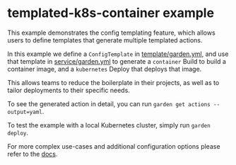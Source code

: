 # templated-k8s-container example

This example demonstrates the config templating feature, which allows users to define templates that generate multiple templated actions.

In this example we define a `ConfigTemplate` in [template/garden.yml](./template/garden.yml), and use that template in [service/garden.yml](./service/garden.yml) to generate a `container` Build to build a container image, and a `kubernetes` Deploy that deploys that image.

This allows teams to reduce the boilerplate in their projects, as well as to tailor deployments to their specific needs.

To see the generated action in detail, you can run `garden get actions --output=yaml`.

To test the example with a local Kubernetes cluster, simply run `garden deploy`.

For more complex use-cases and additional configuration options please refer to the [docs](../../docs/config-guides/config-templates.md).
